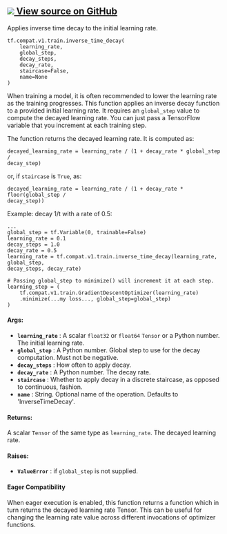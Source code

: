 [ ![](https://tensorflow.google.cn/images/GitHub-Mark-32px.png) View source on
GitHub
](https://github.com/tensorflow/tensorflow/blob/r2.0/tensorflow/python/training/learning_rate_decay.py#L371-L451)  
---  
  
Applies inverse time decay to the initial learning rate.

    
    
    tf.compat.v1.train.inverse_time_decay(
        learning_rate,
        global_step,
        decay_steps,
        decay_rate,
        staircase=False,
        name=None
    )
    

When training a model, it is often recommended to lower the learning rate as
the training progresses. This function applies an inverse decay function to a
provided initial learning rate. It requires an `global_step` value to compute
the decayed learning rate. You can just pass a TensorFlow variable that you
increment at each training step.

The function returns the decayed learning rate. It is computed as:

    
    
    decayed_learning_rate = learning_rate / (1 + decay_rate * global_step /
    decay_step)
    

or, if `staircase` is `True`, as:

    
    
    decayed_learning_rate = learning_rate / (1 + decay_rate * floor(global_step /
    decay_step))
    

Example: decay 1/t with a rate of 0.5:

    
    
    ...
    global_step = tf.Variable(0, trainable=False)
    learning_rate = 0.1
    decay_steps = 1.0
    decay_rate = 0.5
    learning_rate = tf.compat.v1.train.inverse_time_decay(learning_rate,
    global_step,
    decay_steps, decay_rate)
    
    # Passing global_step to minimize() will increment it at each step.
    learning_step = (
        tf.compat.v1.train.GradientDescentOptimizer(learning_rate)
        .minimize(...my loss..., global_step=global_step)
    )
    

#### Args:

  * **`learning_rate`** : A scalar `float32` or `float64` `Tensor` or a Python number. The initial learning rate.
  * **`global_step`** : A Python number. Global step to use for the decay computation. Must not be negative.
  * **`decay_steps`** : How often to apply decay.
  * **`decay_rate`** : A Python number. The decay rate.
  * **`staircase`** : Whether to apply decay in a discrete staircase, as opposed to continuous, fashion.
  * **`name`** : String. Optional name of the operation. Defaults to 'InverseTimeDecay'.

#### Returns:

A scalar `Tensor` of the same type as `learning_rate`. The decayed learning
rate.

#### Raises:

  * **`ValueError`** : if `global_step` is not supplied.

#### Eager Compatibility

When eager execution is enabled, this function returns a function which in
turn returns the decayed learning rate Tensor. This can be useful for changing
the learning rate value across different invocations of optimizer functions.

